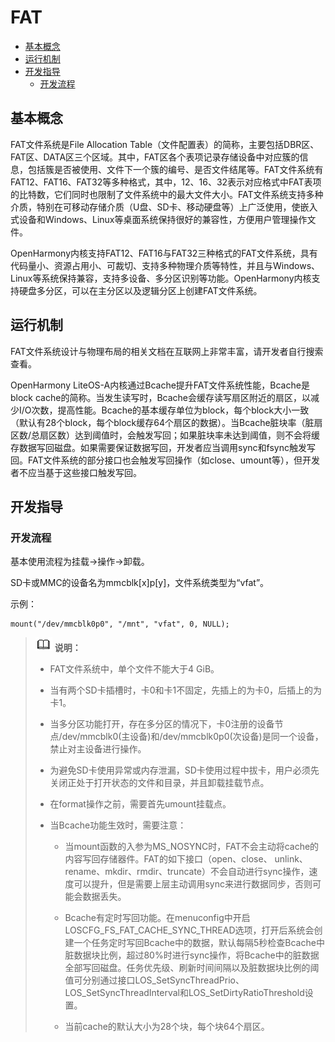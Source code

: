 # FAT

- [基本概念](#基本概念)
- [运行机制](#运行机制)
- [开发指导](#开发指导)
  - [开发流程](#开发流程)

## 基本概念

FAT文件系统是File Allocation Table（文件配置表）的简称，主要包括DBR区、FAT区、DATA区三个区域。其中，FAT区各个表项记录存储设备中对应簇的信息，包括簇是否被使用、文件下一个簇的编号、是否文件结尾等。FAT文件系统有FAT12、FAT16、FAT32等多种格式，其中，12、16、32表示对应格式中FAT表项的比特数，它们同时也限制了文件系统中的最大文件大小。FAT文件系统支持多种介质，特别在可移动存储介质（U盘、SD卡、移动硬盘等）上广泛使用，使嵌入式设备和Windows、Linux等桌面系统保持很好的兼容性，方便用户管理操作文件。

OpenHarmony内核支持FAT12、FAT16与FAT32三种格式的FAT文件系统，具有代码量小、资源占用小、可裁切、支持多种物理介质等特性，并且与Windows、Linux等系统保持兼容，支持多设备、多分区识别等功能。OpenHarmony内核支持硬盘多分区，可以在主分区以及逻辑分区上创建FAT文件系统。


## 运行机制

FAT文件系统设计与物理布局的相关文档在互联网上非常丰富，请开发者自行搜索查看。

OpenHarmony LiteOS-A内核通过Bcache提升FAT文件系统性能，Bcache是block cache的简称。当发生读写时，Bcache会缓存读写扇区附近的扇区，以减少I/O次数，提高性能。Bcache的基本缓存单位为block，每个block大小一致（默认有28个block，每个block缓存64个扇区的数据）。当Bcache脏块率（脏扇区数/总扇区数）达到阈值时，会触发写回；如果脏块率未达到阈值，则不会将缓存数据写回磁盘。如果需要保证数据写回，开发者应当调用sync和fsync触发写回。FAT文件系统的部分接口也会触发写回操作（如close、umount等），但开发者不应当基于这些接口触发写回。


## 开发指导


### 开发流程

基本使用流程为挂载→操作→卸载。

SD卡或MMC的设备名为mmcblk[x]p[y]，文件系统类型为“vfat”。

示例：

```
mount("/dev/mmcblk0p0", "/mnt", "vfat", 0, NULL);
```

> ![icon-note.gif](public_sys-resources/icon-note.gif) **说明：**
> - FAT文件系统中，单个文件不能大于4 GiB。
> 
> - 当有两个SD卡插槽时，卡0和卡1不固定，先插上的为卡0，后插上的为卡1。
> 
> - 当多分区功能打开，存在多分区的情况下，卡0注册的设备节点/dev/mmcblk0(主设备)和/dev/mmcblk0p0(次设备)是同一个设备，禁止对主设备进行操作。
> 
> - 为避免SD卡使用异常或内存泄漏，SD卡使用过程中拔卡，用户必须先关闭正处于打开状态的文件和目录，并且卸载挂载节点。
> 
> - 在format操作之前，需要首先umount挂载点。
> 
> - 当Bcache功能生效时，需要注意：
>   - 当mount函数的入参为MS_NOSYNC时，FAT不会主动将cache的内容写回存储器件。FAT的如下接口（open、close、 unlink、rename、mkdir、rmdir、truncate）不会自动进行sync操作，速度可以提升，但是需要上层主动调用sync来进行数据同步，否则可能会数据丢失。
> 
>   - Bcache有定时写回功能。在menuconfig中开启LOSCFG_FS_FAT_CACHE_SYNC_THREAD选项，打开后系统会创建一个任务定时写回Bcache中的数据，默认每隔5秒检查Bcache中脏数据块比例，超过80%时进行sync操作，将Bcache中的脏数据全部写回磁盘。任务优先级、刷新时间间隔以及脏数据块比例的阈值可分别通过接口LOS_SetSyncThreadPrio、 LOS_SetSyncThreadInterval和LOS_SetDirtyRatioThreshold设置。
>   - 当前cache的默认大小为28个块，每个块64个扇区。
